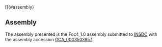 []{#assembly}

Assembly
--------

The assembly presented is the Foc4\_1.0 assembly submitted to
[INSDC](http://www.insdc.org) with the assembly accession
[GCA\_000350365.1](http://www.ebi.ac.uk/ena/data/view/GCA_000350365.1).
